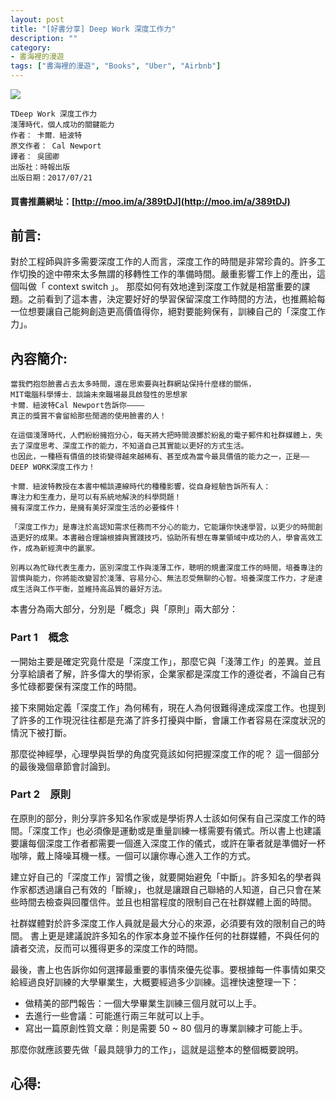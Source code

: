 ```yaml
---
layout: post
title: "[好書分享] Deep Work 深度工作力"
description: ""
category: 
- 書海裡的漫遊
tags: ["書海裡的漫遊", "Books", "Uber", "Airbnb"]
---
```




<div><a href="http://moo.im/a/389tDJ" title="Deep Work深度工作力"><img src="https://cdn.readmoo.com/cover/bg/d866kil_210x315.jpg?v=0"></a></div>


```
TDeep Work 深度工作力
淺薄時代，個人成功的關鍵能力
作者： 卡爾．紐波特  
原文作者： Cal Newport  
譯者： 吳國卿  
出版社：時報出版 
出版日期：2017/07/21 
```

#### 買書推薦網址：[http://moo.im/a/389tDJ](http://moo.im/a/389tDJ)

## 前言:

對於工程師與許多需要深度工作的人而言，深度工作的時間是非常珍貴的。許多工作切換的途中帶來太多無謂的移轉性工作的準備時間。嚴重影響工作上的產出，這個叫做「 context switch 」。 那麼如何有效地達到深度工作就是相當重要的課題。之前看到了這本書，決定要好好的學習保留深度工作時間的方法，也推薦給每一位想要讓自己能夠創造更高價值得你，絕對要能夠保有，訓練自己的「深度工作力」。



## 內容簡介:

```
當我們抱怨臉書占去太多時間，還在思索要與社群網站保持什麼樣的關係，
MIT電腦科學博士．談論未來職場最具啟發性的思想家
卡爾．紐波特Cal Newport告訴你————
真正的獎賞不會留給那些閒適的使用臉書的人！

在這個淺薄時代，人們紛紛擁抱分心，每天將大把時間浪擲於紛亂的電子郵件和社群媒體上，失去了深度思考、深度工作的能力，不知道自己其實能以更好的方式生活。
也因此，一種極有價值的技術變得越來越稀有、甚至成為當今最具價值的能力之一，正是——
DEEP WORK深度工作力！

卡爾．紐波特教授在本書中暢談連線時代的種種影響，從自身經驗告訴所有人：
專注力和生產力，是可以有系統地解決的科學問題！
擁有深度工作力，是擁有美好深度生活的必要條件！

「深度工作力」是專注於高認知需求任務而不分心的能力，它能讓你快速學習，以更少的時間創造更好的成果。本書融合理論根據與實踐技巧，協助所有想在專業領域中成功的人，學會高效工作，成為新經濟中的贏家。

別再以為忙碌代表生產力，區別深度工作與淺薄工作，聰明的規畫深度工作的時間，培養專注的習慣與能力，你將能改變習於淺薄、容易分心、無法忍受無聊的心智。培養深度工作力，才是達成生活與工作平衡，並維持高品質的最好方法。
```

本書分為兩大部分，分別是「概念」與「原則」兩大部分：



### Part 1　概念

一開始主要是確定究竟什麼是「深度工作」，那麼它與「淺薄工作」的差異。並且分享給讀者了解，許多偉大的學術家，企業家都是深度工作的遵從者，不論自己有多忙碌都要保有深度工作的時間。

接下來開始定義「深度工作」為何稀有，現在人為何很難得達成深度工作。也提到了許多的工作現況往往都是充滿了許多打擾與中斷，會讓工作者容易在深度狀況的情況下被打斷。

那麼從神經學，心理學與哲學的角度究竟該如何把握深度工作的呢？ 這一個部分的最後幾個章節會討論到。

### Part 2　原則

在原則的部分，則分享許多知名作家或是學術界人士該如何保有自己深度工作的時間。「深度工作」也必須像是運動或是重量訓練一樣需要有儀式。所以書上也建議要讓每個深度工作者都需要一個進入深度工作的儀式，或許在筆者就是準備好一杯咖啡，戴上降噪耳機一樣。一個可以讓你專心進入工作的方式。

建立好自己的「深度工作」習慣之後，就要開始避免「中斷」。許多知名的學者與作家都透過讓自己有效的「斷線」，也就是讓跟自己聯絡的人知道，自己只會在某些時間去檢查與回覆信件。並且也相當程度的限制自己在社群媒體上面的時間。

社群媒體對於許多深度工作人員就是最大分心的來源，必須要有效的限制自己的時間。 書上更是建議說許多知名的作家本身並不操作任何的社群媒體，不與任何的讀者交流，反而可以獲得更多的深度工作的時間。

最後，書上也告訴你如何選擇最重要的事情來優先從事。要根據每一件事情如果交給經過良好訓練的大學畢業生，大概要經過多少訓練。這裡快速整理一下：

- 做精美的部門報告：一個大學畢業生訓練三個月就可以上手。
- 去進行一些會議：可能進行兩三年就可以上手。
- 寫出一篇原創性質文章：則是需要 50 ~ 80 個月的專業訓練才可能上手。

那麼你就應該要先做「最具競爭力的工作」，這就是這整本的整個概要說明。



## 心得:

